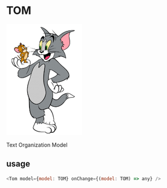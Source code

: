 # TOM

<img src="tom.png" width="200px" />

Text Organization Model

## usage

```javascript
<Tom model={model: TOM} onChange={(model: TOM) => any} />
```
